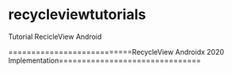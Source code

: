 # recycleviewtutorials
Tutorial RecicleView Android

===========================RecycleView Androidx 2020 Implementation===============================

